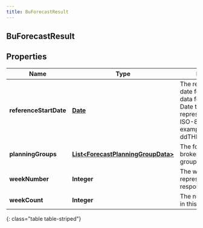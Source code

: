 ```yaml
---
title: BuForecastResult
---
```


## BuForecastResult

## Properties

| Name                   | Type                                                                                           | Description                                                                                                                                                 | Notes      |
| ---------------------- | ---------------------------------------------------------------------------------------------- | ----------------------------------------------------------------------------------------------------------------------------------------------------------- | ---------- |
| **referenceStartDate** | <!----><!---->[**Date**](Date.md)<!---->                                                       | The reference start date for interval-based data for this forecast. Date time is represented as an ISO-8601 string. For example: yyyy-MM-ddTHH:mm:ss[.mmm]Z | [optional] |
| **planningGroups**     | <!----><!---->[**List&lt;ForecastPlanningGroupData&gt;**](ForecastPlanningGroupData.md)<!----> | The forecast data broken up by planning group                                                                                                               | [optional] |
| **weekNumber**         | <!----><!---->**Integer**<!---->                                                               | The week number represented by this response                                                                                                                | [optional] |
| **weekCount**          | <!----><!---->**Integer**<!---->                                                               | The number of weeks in this forecast                                                                                                                        | [optional] |

{: class="table table-striped"}
